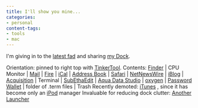 ```yaml
---
title: I'll show you mine...
categories:
- personal
content-tags:
- tools
- mac
---
```


I'm giving in to the [latest fad][1] and sharing [my Dock][2].

   [1]: http://www.kottke.org/03/10/031001your_dock_if.html
   [2]: http://phobia.com/space/Journal/Technology/I%27ll+show+you+mine.../dock-2003-10-01.jpg

Orientation: pinned to right top with [TinkerTool][3].
Contents: [Finder][4] | CPU Monitor | [Mail][5] | [Fire][6] | [iCal][7] | [Address Book][8]  | [Safari][9] | [NetNewsWire][10] | [iBlog][11] | [Acquisition][12] | Terminal | [SubEthaEdit][13] | [Aqua Data Studio][14] | [oxygen][15] | [Password Wallet][16] | folder of .term files | Trash
Recently demoted: [iTunes][17] , since it has become only an [iPod][18] manager
Invaluable for reducing dock clutter: [Another Launcher][19]

   [3]: http://www.bresink.de/osx/TinkerTool2.html
   [4]: http://www.apple.com/macosx/jaguar/finder.html
   [5]: http://www.apple.com/macosx/jaguar/mail.html
   [6]: http://fire.sourceforge.net/
   [7]: http://www.apple.com/ical/
   [8]: http://www.apple.com/macosx/jaguar/addressbook.html
   [9]: http://www.apple.com/safari/
   [10]: http://ranchero.com/netnewswire/
   [11]: http://www.lifli.com/Products/iBlog/
   [12]: http://www.acquisitionx.com/
   [13]: http://wwwbruegge.in.tum.de/projects/hydra/subethaedit/
   [14]: http://www.aquafold.com/
   [15]: http://www.oxygenxml.com/
   [16]: http://www.selznick.com/products/passwordwallet/
   [17]: http://www.apple.com/itunes/
   [18]: http://www.apple.com/ipod/
   [19]: http://www.petermaurer.de/anotherlauncher/
